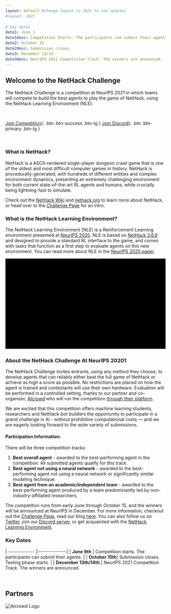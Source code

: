 ```yaml
---
layout: default #change layout to 2021 to see updates
#layout: 2021

# key dates
date1: June 1
date1desc: Competition Starts. The participants can submit their agents.
date2: October 15
date2desc: Submission closes.
date3: December 13/14
date3desc: NeurIPS 2021 Competition Track. The winners are announced.
---
```


## Welcome to the NetHack Challenge

The NetHack Challenge is a competition at NeurIPS 2021 in which teams will compete to build the best agents to play the game of NetHack, using the NetHack Learning Environment (NLE).

<p>&nbsp;</p>


[Join Competition](https://www.aicrowd.com/challenges/neurips-2021-nethack-challenge/){: .btn .btn-success .btn-lg }
[Join Discord](https://discord.gg/zkFWQmSWBA/){: .btn .btn-primary .btn-lg }

<p>&nbsp;</p>



### What is NetHack?

NetHack is a ASCII-rendered single-player dungeon crawl game that is one of the oldest and most difficult computer games in history.  NetHack is procedurally-generated, with hundreds of different entities and complex environment dynamics, presenting an extremely challenging environment for both current state-of-the-art RL agents and humans, while crucially being lightning-fast to simulate.

Check out the [NetHack Wiki](https://nethackwiki.com/wiki/Main_Page) and [nethack.org](http://nethack.org/) to learn more about NetHack, or head over to the [Challenge Page](https://www.aicrowd.com/challenges/neurips-2021-nethack-challenge) for an intro.


### What is the NetHack Learning Environment?

The NetHack Learning Environment (NLE) is a Reinforcement Learning environment presented at [NeurIPS 2020](https://neurips.cc/Conferences/2020).
NLE is based on [NetHack 3.6.6](https://github.com/NetHack/NetHack/tree/NetHack-3.6.6_PostRelease) and designed to provide a standard RL interface to the game, and comes with tasks that function as a first step to evaluate agents on this new environment.
You can read more about NLE in the [NeurIPS 2020 paper](https://arxiv.org/abs/2006.13760).

![Example of an agent running on NLE](https://github.com/facebookresearch/nle/raw/master/dat/nle/example_run.gif)


### About the NetHack Challenge At NeurIPS 20201

The NetHack Challenge invites entrants, using any method they choose, to develop agents that can reliably either beat the full game of NetHack or achieve as high a score as possible. No restrictions are placed on how the agent is trained and contestants will use their own hardware. Evaluation will be performed in a controlled setting, thanks to our partner and co-organizer, [AIcrowd](https://www.aicrowd.com/) who will run the competition [through their platform](https://www.aicrowd.com/challenges/neurips-2021-nethack-challenge).

We are excited that this competition offers machine learning students, researchers and NetHack-bot builders the opportunity to participate in a grand challenge in AI - without prohibitive computational costs — and we are eagerly looking forward to the wide variety of submissions.


#### Participation Information:
There will be three competition tracks:
1. **Best overall agent** - awarded to the best-performing agent in the competition. All submitted agents qualify for this track.
2. **Best agent not using a neural network** - awarded to the best-performing agent not using a neural network or significantly similar modeling technique.
3. **Best agent from an academic/independent team** - awarded to the best-performing agent produced by a team predominantly led by non-industry-affiliated researchers.

The competition runs from early June through October 15, and the winners will be announced at NeurIPS in December. For more information, checkout out the [Challenge Page](https://www.aicrowd.com/challenges/neurips-2021-nethack-challenge), read our blog [here](https://ai.facebook.com/blog/launching-the-nethack-challenge-at-neurips-2021). You can also follow us on [Twitter](https://twitter.com/NetHack_LE), join our [Discord server](https://discord.gg/zkFWQmSWBA), or get acquainted with the [NetHack Learning Environment](https://github.com/facebookresearch/nle).

### Key Dates

| ------------- |:-------------:|
| **June  9th** | Competition starts. The participants can submit their agents. |
| **October 15th**| Submission closes. Testing phase starts. |
| **December 13th/14th** | NeurIPS 2021 Competition Track. The winners are announced.

<p>&nbsp;</p>

## Partners

![AIcrowd Logo](https://raw.githubusercontent.com/AIcrowd/AIcrowd/master/app/assets/images/misc/aicrowd-horizontal.png)
